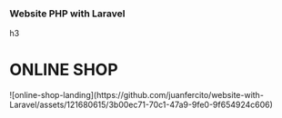 
<h3><strong>Website PHP with Laravel</strong></h3>h3
<h1>ONLINE SHOP</h1>
![online-shop-landing](https://github.com/juanfercito/website-with-Laravel/assets/121680615/3b00ec71-70c1-47a9-9fe0-9f654924c606)
